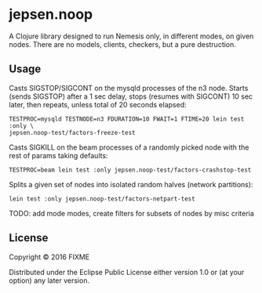 # jepsen.noop

A Clojure library designed to run Nemesis only, in different modes,
on given nodes. There are no models, clients, checkers, but a pure
destruction.

## Usage

Casts SIGSTOP/SIGCONT on the mysqld processes of the n3 node. Starts (sends
SIGSTOP) after a 1 sec delay, stops (resumes with SIGCONT) 10 sec later, then
repeats, unless total of 20 seconds elapsed:
```
TESTPROC=mysqld TESTNODE=n3 FDURATION=10 FWAIT=1 FTIME=20 lein test :only \
jepsen.noop-test/factors-freeze-test
```
Casts SIGKILL on the beam processes of a randomly picked node with the
rest of params taking defaults:
```
TESTPROC=beam lein test :only jepsen.noop-test/factors-crashstop-test
```
Splits a given set of nodes into isolated random halves (network partitions):
```
lein test :only jepsen.noop-test/factors-netpart-test
```

TODO: add mode modes, create filters for subsets of nodes by misc criteria

## License

Copyright © 2016 FIXME

Distributed under the Eclipse Public License either version 1.0 or (at
your option) any later version.
